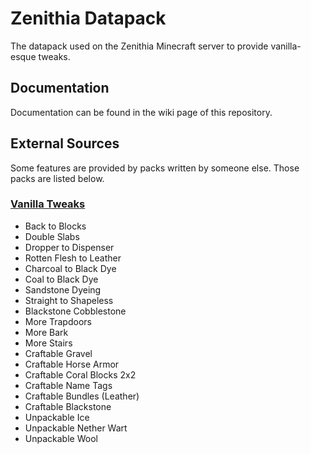 # Zenithia Datapack
The datapack used on the Zenithia Minecraft server to provide vanilla-esque tweaks.

## Documentation
Documentation can be found in the wiki page of this repository.

## External Sources
Some features are provided by packs written by someone else. Those packs are listed below.

### [Vanilla Tweaks](https://vanillatweaks.net/picker/crafting-tweaks/)

- Back to Blocks
- Double Slabs
- Dropper to Dispenser
- Rotten Flesh to Leather
- Charcoal to Black Dye
- Coal to Black Dye
- Sandstone Dyeing
- Straight to Shapeless
- Blackstone Cobblestone
- More Trapdoors
- More Bark
- More Stairs
- Craftable Gravel
- Craftable Horse Armor
- Craftable Coral Blocks 2x2
- Craftable Name Tags
- Craftable Bundles (Leather)
- Craftable Blackstone
- Unpackable Ice
- Unpackable Nether Wart
- Unpackable Wool
